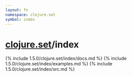 ```yaml
---
layout: fn
namespace: clojure.set
symbol: index
---
```


# [clojure.set](../)/index

{% include 1.5.0/clojure.set/index/docs.md %}
{% include 1.5.0/clojure.set/index/examples.md %}
{% include 1.5.0/clojure.set/index/src.md %}

